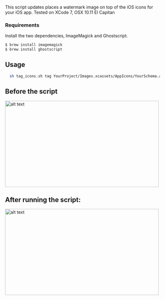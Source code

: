 
This script updates places a watermark image on top of the iOS icons for your iOS app. Tested on XCode 7, OSX 10.11 El Capitan
### Requirements

Install the two dependencies, ImageMagick and Ghostscript.
```sh
$ brew install imagemagick
$ brew install ghostscript
```


## Usage
```sh
  sh tag_icons.sh tag YourProject/Images.xcassets/AppIcons/YourSchema.appiconset/
```
## Before the script

<img src="https://github.com/ursu-daniil/AppIconTagger/blob/master/Before.png" alt="alt text" width="500px" height="280px">


## After running the script:
<img src="https://github.com/ursu-daniil/AppIconTagger/blob/master/After.png" alt="alt text" width="500px" height="280px">

